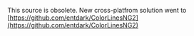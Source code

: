 This source is obsolete.
New cross-platfrom solution went to [https://github.com/entdark/ColorLinesNG2](https://github.com/entdark/ColorLinesNG2)